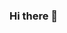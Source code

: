### Hi there 👋

<!--
**kaushik-093/kaushik-093** is a ✨ _special_ ✨ repository because its `README.md` (this file) appears on your GitHub profile.

Here are some ideas to get you started:

- 🌱 I’m currently learning Computer science.
- 💬 Ask me about anything intresting.
- 📫 How to reach me: Email.
- ⚡ Fun fact: Playing sports, Reading books.
